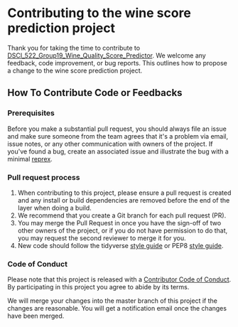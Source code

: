 # Contributing to the wine score prediction project

Thank you for taking the time to contribute to [DSCI_522_Group19_Wine_Quality_Score_Predictor](https://github.com/UBC-MDS/DSCI_522_Group19_Wine_Quality_Score_Predictor). We welcome any feedback, code improvement, or bug reports. This outlines how to propose a change to the wine score prediction project.

## How To Contribute Code or Feedbacks
### Prerequisites

Before you make a substantial pull request, you should always file an issue and make sure someone from the team agrees that it's a problem via email, issue notes, or any other communication with owners of the project. If you've found a bug, create an associated issue and illustrate the bug with a minimal [reprex](https://www.tidyverse.org/help/#reprex).

### Pull request process

1. When contributing to this project, please ensure a pull request is created and any install or build dependencies are removed before the end of the layer when doing a build.
2. We recommend that you create a Git branch for each pull request (PR).
3. You may merge the Pull Request in once you have the sign-off of two other owners of the project, or if you do not have permission to do that, you may request the second reviewer to merge it for you.
4.  New code should follow the tidyverse [style guide](http://style.tidyverse.org) or PEP8 [style guide](https://www.python.org/dev/peps/pep-0008/).

### Code of Conduct

Please note that this project is released with a [Contributor Code of
Conduct](CODE_OF_CONDUCT.md). By participating in this project you agree to
abide by its terms.

We will merge your changes into the master branch of this project if the changes are reasonable. You will get a notification email once the changes have been merged.